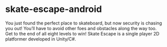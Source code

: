 # skate-escape-android
You just found the perfect place to skateboard, but now security is chasing you out! You’ll have to avoid other foes and obstacles along the way too. Get to the end of all eight levels to win! Skate Escape is a single player 2D platformer developed in Unity/C#.
